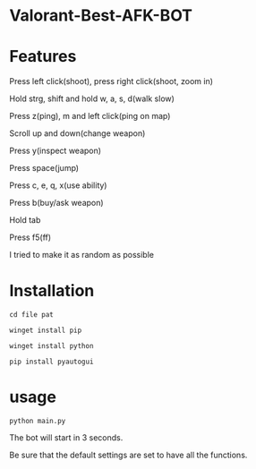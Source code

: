 # Valorant-Best-AFK-BOT

# Features

Press left click(shoot), press right click(shoot, zoom in) 

Hold strg, shift and hold w, a, s, d(walk slow)

Press z(ping), m and left click(ping on map)

Scroll up and down(change weapon)

Press y(inspect weapon)

Press space(jump)

Press c, e, q, x(use ability)

Press b(buy/ask weapon)

Hold tab

Press f5(ff)

I tried to make it as random as possible

# Installation
```cd file pat```

```winget install pip```

```winget install python```

```pip install pyautogui```

# usage

```python main.py```

The bot will start in 3 seconds.

Be sure that the default settings are set to have all the functions.
